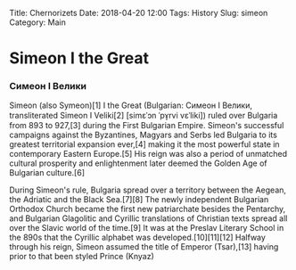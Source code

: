 Title: Chernorizets
Date: 2018-04-20 12:00
Tags: History
Slug: simeon
Category: Main

# Simeon I the Great
### Симеон I Велики


Simeon (also Symeon)[1] I the Great (Bulgarian: Симеон I Велики, transliterated Simeon I Veliki[2] [simɛˈɔn ˈpɤ̞rvi vɛˈliki]) ruled over Bulgaria from 893 to 927,[3] during the First Bulgarian Empire. Simeon's successful campaigns against the Byzantines, Magyars and Serbs led Bulgaria to its greatest territorial expansion ever,[4] making it the most powerful state in contemporary Eastern Europe.[5] His reign was also a period of unmatched cultural prosperity and enlightenment later deemed the Golden Age of Bulgarian culture.[6]

During Simeon's rule, Bulgaria spread over a territory between the Aegean, the Adriatic and the Black Sea.[7][8] The newly independent Bulgarian Orthodox Church became the first new patriarchate besides the Pentarchy, and Bulgarian Glagolitic and Cyrillic translations of Christian texts spread all over the Slavic world of the time.[9] It was at the Preslav Literary School in the 890s that the Cyrillic alphabet was developed.[10][11][12] Halfway through his reign, Simeon assumed the title of Emperor (Tsar),[13] having prior to that been styled Prince (Knyaz)
